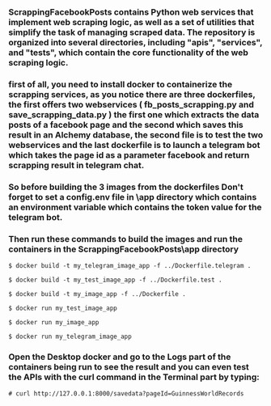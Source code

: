 ### ScrappingFacebookPosts contains Python web services that implement web scraping logic, as well as a set of utilities that simplify the task of managing scraped data. The repository is organized into several directories, including "apis", "services", and "tests", which contain the core functionality of the web scraping logic.

### first of all, you need to install docker to containerize the scrapping services, as you notice there are three dockerfiles, the first offers two webservices ( fb_posts_scrapping.py and save_scrapping_data.py ) the first one which extracts the data posts of a facebook page and the second which saves this result in an Alchemy database, the second file is to test the two webservices and the last dockerfile is to launch a telegram bot which takes the page id as a parameter facebook and return scrapping result in telegram chat.

### So before building the 3 images from the dockerfiles Don't forget to set a config.env file in \app directory  which contains an environment variable which contains the token value for the telegram bot.

### Then run these commands to build the images and run the containers in the ScrappingFacebookPosts\app directory

```shell
$ docker build -t my_telegram_image_app -f ../Dockerfile.telegram .

$ docker build -t my_test_image_app -f ../Dockerfile.test .

$ docker build -t my_image_app -f ../Dockerfile .

$ docker run my_test_image_app

$ docker run my_image_app

$ docker run my_telegram_image_app
```

### Open the Desktop docker and go to the Logs part of the containers being run to see the result and you can even test the APIs with the curl command in the Terminal part by typing:

```shell
# curl http://127.0.0.1:8000/savedata?pageId=GuinnessWorldRecords
```

